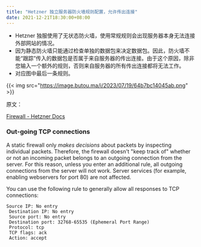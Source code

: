 ```yaml
---
title: "Hetzner 独立服务器防火墙规则配置，允许传出连接"
date: 2021-12-21T18:30:00+08:00
---
```


- Hetzner 独服使用了无状态防火墙，使用常规规则会出现服务器本身无法连接外部网站的情况。
- 因为静态防火墙只能通过检查单独的数据包来决定数据包。因此，防火墙不能“跟踪”传入的数据包是否属于来自服务器的传出连接。由于这个原因，除非您输入一个额外的规则，否则来自服务器的所有传出连接都将无法工作。
- 对应图中最后一条规则。

{{< img src="https://image.butou.ma/i/2023/07/19/64b7bc14045ab.png" >}}


原文：

[Firewall - Hetzner Docs](https://docs.hetzner.com/robot/dedicated-server/firewall/)

### Out-going TCP connections

A static firewall only *makes decisions* about packets by inspecting individual packets. Therefore, the firewall doesn't "keep track of" whether or not an incoming packet belongs to an outgoing connection from the server. For this reason, unless you enter an additional rule, all outgoing connections from the server will not work. Server services (for example, enabling webservers for port 80) are not affected.

You can use the following rule to generally allow all responses to TCP connections:

```other
Source IP: No entry
 Destination IP: No entry
 Source port: No entry
 Destination port: 32768-65535 (Ephemeral Port Range)
 Protocol: tcp
 TCP flags: ack
 Action: accept
```

